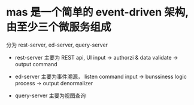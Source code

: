 # mas 是一个简单的 event-driven 架构, 由至少三个微服务组成
分为 rest-server, ed-server, query-server

- rest-server 主要为 REST api, UI input -> authorzi & data validate -> output command

- ed-server 主要为事件溯源， listen command input -> bunssiness logic process -> output denormalizer

- query-server 主要为视图查询

